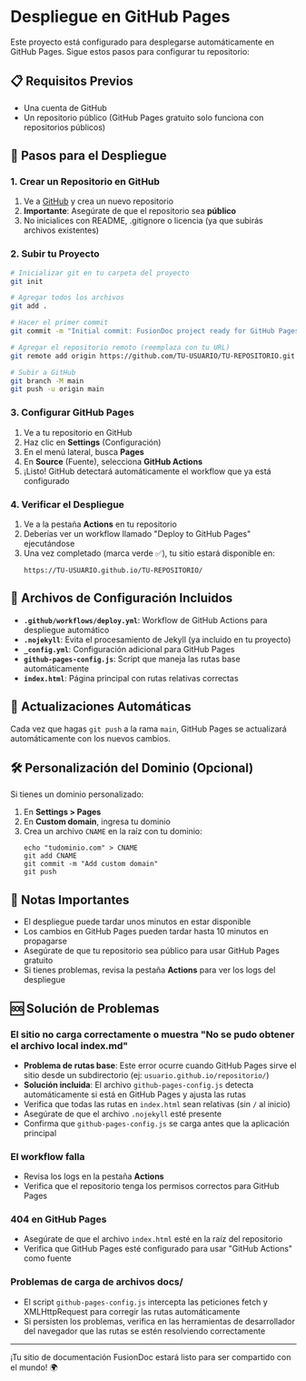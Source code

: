 # Despliegue en GitHub Pages

Este proyecto está configurado para desplegarse automáticamente en GitHub Pages. Sigue estos pasos para configurar tu repositorio:

## 📋 Requisitos Previos

- Una cuenta de GitHub
- Un repositorio público (GitHub Pages gratuito solo funciona con repositorios públicos)

## 🚀 Pasos para el Despliegue

### 1. Crear un Repositorio en GitHub

1. Ve a [GitHub](https://github.com) y crea un nuevo repositorio
2. **Importante**: Asegúrate de que el repositorio sea **público**
3. No inicialices con README, .gitignore o licencia (ya que subirás archivos existentes)

### 2. Subir tu Proyecto

```bash
# Inicializar git en tu carpeta del proyecto
git init

# Agregar todos los archivos
git add .

# Hacer el primer commit
git commit -m "Initial commit: FusionDoc project ready for GitHub Pages"

# Agregar el repositorio remoto (reemplaza con tu URL)
git remote add origin https://github.com/TU-USUARIO/TU-REPOSITORIO.git

# Subir a GitHub
git branch -M main
git push -u origin main
```

### 3. Configurar GitHub Pages

1. Ve a tu repositorio en GitHub
2. Haz clic en **Settings** (Configuración)
3. En el menú lateral, busca **Pages**
4. En **Source** (Fuente), selecciona **GitHub Actions**
5. ¡Listo! GitHub detectará automáticamente el workflow que ya está configurado

### 4. Verificar el Despliegue

1. Ve a la pestaña **Actions** en tu repositorio
2. Deberías ver un workflow llamado "Deploy to GitHub Pages" ejecutándose
3. Una vez completado (marca verde ✅), tu sitio estará disponible en:
   ```
   https://TU-USUARIO.github.io/TU-REPOSITORIO/
   ```

## 🔧 Archivos de Configuración Incluidos

- **`.github/workflows/deploy.yml`**: Workflow de GitHub Actions para despliegue automático
- **`.nojekyll`**: Evita el procesamiento de Jekyll (ya incluido en tu proyecto)
- **`_config.yml`**: Configuración adicional para GitHub Pages
- **`github-pages-config.js`**: Script que maneja las rutas base automáticamente
- **`index.html`**: Página principal con rutas relativas correctas

## 🔄 Actualizaciones Automáticas

Cada vez que hagas `git push` a la rama `main`, GitHub Pages se actualizará automáticamente con los nuevos cambios.

## 🛠️ Personalización del Dominio (Opcional)

Si tienes un dominio personalizado:

1. En **Settings > Pages**
2. En **Custom domain**, ingresa tu dominio
3. Crea un archivo `CNAME` en la raíz con tu dominio:
   ```
   echo "tudominio.com" > CNAME
   git add CNAME
   git commit -m "Add custom domain"
   git push
   ```

## 📝 Notas Importantes

- El despliegue puede tardar unos minutos en estar disponible
- Los cambios en GitHub Pages pueden tardar hasta 10 minutos en propagarse
- Asegúrate de que tu repositorio sea público para usar GitHub Pages gratuito
- Si tienes problemas, revisa la pestaña **Actions** para ver los logs del despliegue

## 🆘 Solución de Problemas

### El sitio no carga correctamente o muestra "No se pudo obtener el archivo local index.md"
- **Problema de rutas base**: Este error ocurre cuando GitHub Pages sirve el sitio desde un subdirectorio (ej: `usuario.github.io/repositorio/`)
- **Solución incluida**: El archivo `github-pages-config.js` detecta automáticamente si está en GitHub Pages y ajusta las rutas
- Verifica que todas las rutas en `index.html` sean relativas (sin `/` al inicio)
- Asegúrate de que el archivo `.nojekyll` esté presente
- Confirma que `github-pages-config.js` se carga antes que la aplicación principal

### El workflow falla
- Revisa los logs en la pestaña **Actions**
- Verifica que el repositorio tenga los permisos correctos para GitHub Pages

### 404 en GitHub Pages
- Asegúrate de que el archivo `index.html` esté en la raíz del repositorio
- Verifica que GitHub Pages esté configurado para usar "GitHub Actions" como fuente

### Problemas de carga de archivos docs/
- El script `github-pages-config.js` intercepta las peticiones fetch y XMLHttpRequest para corregir las rutas automáticamente
- Si persisten los problemas, verifica en las herramientas de desarrollador del navegador que las rutas se estén resolviendo correctamente

---

¡Tu sitio de documentación FusionDoc estará listo para ser compartido con el mundo! 🌍